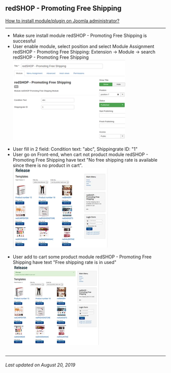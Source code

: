 ## redSHOP - Promoting Free Shipping

[How to install module/plugin on Joomla administrator?](chapters/module-redshop/install-module-plugin.md)

<hr>

<ul>
<li>Make sure install module redSHOP - Promoting Free Shipping is successful </li>

<li>User enable module, select position and select Module Assignment redSHOP - Promoting Free Shipping: Extension → Module → search redSHOP - Promoting Free Shipping </li>
<img src="./manual/en-US/chapters/module-redshop/img/img65.png" class="example"/><br><br>

<li>User fill in 2 field: Condition text: "abc", Shippingrate ID: "1"</li>

<li>User go on Front-end, when cart not product module redSHOP - Promoting Free Shipping have text "No free shipping rate is available since there is no product in cart". </li>
<img src="./manual/en-US/chapters/module-redshop/img/img66.png" class="example"/><br><br>

<li>User add to cart some product module redSHOP - Promoting Free Shipping have text "Free shipping rate is in used"</li>
<img src="./manual/en-US/chapters/module-redshop/img/img67.png" class="example"/><br><br>
</ul>

<hr>

<h6>Last updated on August 20, 2019</h6>
